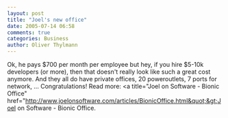```yaml
---
layout: post
title: "Joel's new office"
date: 2005-07-14 06:58
comments: true
categories: Business
author: Oliver Thylmann
---
```



Ok, he pays $700 per month per employee but hey, if you hire $5-10k developers (or more), then that doesn't really look like such a great cost anymore. And they all do have private offices, 20 poweroutlets, 7 ports for network, ... Congratulations! Read more: &lt;a title=&quot;Joel on Software - Bionic Office&quot; href=&quot;http://www.joelonsoftware.com/articles/BionicOffice.html&quot;&gt;Joel on Software - Bionic Office.

